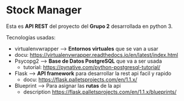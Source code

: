 # Stock Manager

Esta es **API REST** del proyecto del **Grupo 2** desarrollada en python 3.

Tecnologías usadas:
-  virtualenvwrapper --> **Entornos virtuales** que se van a usar
  - docu: https://virtualenvwrapper.readthedocs.io/en/latest/index.html 
- Psycopg2 --> **Base de Datos PostgreSQL** que va a ser usada 
  - tutorial: https://pynative.com/python-postgresql-tutorial/
- Flask --> **API framework** para desarrollar la rest api facil y rapido 
  - docu: https://flask.palletsprojects.com/en/1.1.x/
- Blueprint --> Para asignar las **rutas** de la api
  - description https://flask.palletsprojects.com/en/1.1.x/blueprints/   
